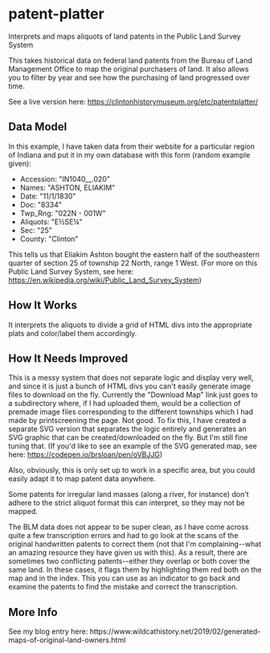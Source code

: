 # patent-platter
Interprets and maps aliquots of land patents in the Public Land Survey System

This takes historical data on federal land patents from the Bureau of Land Management Office to map the original purchasers of land. It also allows you to filter by year and see how the purchasing of land progressed over time.

See a live version here: https://clintonhistorymuseum.org/etc/patentplatter/

<h2>Data Model</h2>
In this example, I have taken data from their website for a particular region of Indiana and put it in my own database with this form (random example given):

<ul>
  <li>Accession: "IN1040__.020"</li>
  <li>Names: "ASHTON, ELIAKIM"</li>
  <li>Date: "11/1/1830"</li>
  <li>Doc: "8334"</li>
  <li>Twp_Rng: "022N - 001W"</li>
  <li>Aliquots: "E½SE¼"</li>
  <li>Sec: "25"</li>
  <li>County: "Clinton"</li>
</ul>

This tells us that Eliakim Ashton bought the eastern half of the southeastern quarter of section 25 of township 22 North, range 1 West. (For more on this Public Land Survey System, see here: https://en.wikipedia.org/wiki/Public_Land_Survey_System)

<h2>How It Works</h2>

It interprets the aliquots to divide a grid of HTML divs into the appropriate plats and color/label them accordingly.

<h2>How It Needs Improved</h2>
  
This is a messy system that does not separate logic and display very well, and since it is just a bunch of HTML divs you can't easily generate image files to download on the fly. Currently the "Download Map" link just goes to a subdirectory where, if I had uploaded them, would be a collection of premade image files corresponding to the different townships which I had made by printscreening the page. Not good. To fix this, I have created a separate SVG version that separates the logic entirely and generates an SVG graphic that can be created/downloaded on the fly. But I'm still fine tuning that. (If you'd like to see an example of the SVG generated map, see here: https://codepen.io/brsloan/pen/oVBJJG)
 
Also, obviously, this is only set up to work in a specific area, but you could easily adapt it to map patent data anywhere.
 
Some patents for irregular land masses (along a river, for instance) don't adhere to the strict aliquot format this can interpret, so they may not be mapped.
 
The BLM data does not appear to be super clean, as I have come across quite a few transcription errors and had to go look at the scans of the original handwritten patents to correct them (not that I'm complaining--what an amazing resource they have given us with this). As a result, there are sometimes two conflicting patents--either they overlap or both cover the same land. In these cases, it flags them by highlighting them red both on the map and in the index. This you can use as an indicator to go back and examine the patents to find the mistake and correct the transcription.
 
 <h2>More Info</h2>
 See my blog entry here: https://www.wildcathistory.net/2019/02/generated-maps-of-original-land-owners.html

